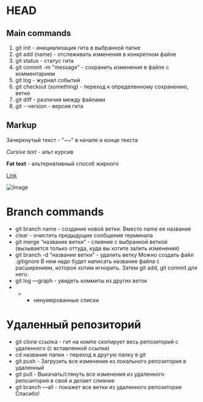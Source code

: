# HEAD
## Main commands
1. git init - инициализация гита в выбранной папке
2. git add (name) - отслеживать изменения в конкретном файле
3. git status - статус гита
4. git commit -m "message" - сохранить изменения в файле с комментарием
5. git log - журнал событий
6. git checkout (something) - переход к определенному сохранению, ветке
7. git diff - различия между файлами
8. git --version - версия гита
## Markup
Зачеркнутый текст - "~~" в начале и конце текста

*Cursive* _text_ - альт курсив

**Fat** __text__ - альтернативный способ жирного

[Link](https://clck.ru/332KQc)

![Image](https://clck.ru/332KQc)

# Branch commands
* git branch name - создание новой ветки. Вместо name ее название
* clear - очистить предыдущие сообщения терминала
* git merge “название ветки” - слияние с выбранной веткой (вызывается только оттуда, куда вы хотите залить изменения)
* git branch -d “название ветки” - удалить ветку
Можно создать файл .gitignore В нем надо будет написать название файла с расширением, которое хотим игнорить. Затем git add, git commit для него.
* git log —graph - увидеть коммиты из других веток
* + - ненумерованные списки

# Удаленный репозиторий
* git clone ссылка - гит на компе скопирует весь репозиторий с удаленного (с вставленной ссылки)
* cd название папки - переход в другую папку в git
* git push - Загрузить все изменения из локального репозитория в удаленный
* git pull - Выкачать/стянуть все изменения из удаленного репозитория в свой и делает слияние
* git branch —all - покажет все ветки из удаленного репозитория
Спасибо!
